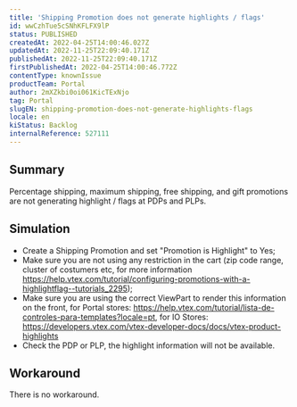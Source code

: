 ```yaml
---
title: 'Shipping Promotion does not generate highlights / flags'
id: wwCzhTue5cSNhKFLFX9lP
status: PUBLISHED
createdAt: 2022-04-25T14:00:46.027Z
updatedAt: 2022-11-25T22:09:40.171Z
publishedAt: 2022-11-25T22:09:40.171Z
firstPublishedAt: 2022-04-25T14:00:46.772Z
contentType: knownIssue
productTeam: Portal
author: 2mXZkbi0oi061KicTExNjo
tag: Portal
slugEN: shipping-promotion-does-not-generate-highlights-flags
locale: en
kiStatus: Backlog
internalReference: 527111
---
```


## Summary


Percentage shipping, maximum shipping, free shipping, and gift promotions are not generating highlight / flags at PDPs and PLPs.



## Simulation


- Create a Shipping Promotion and set "Promotion is Highlight" to Yes;
- Make sure you are not using any restriction in the cart (zip code range, cluster of costumers etc, for more information https://help.vtex.com/tutorial/configuring-promotions-with-a-highlightflag--tutorials_2295);
- Make sure you are using the correct ViewPart to render this information on the front, for Portal stores: https://help.vtex.com/tutorial/lista-de-controles-para-templates?locale=pt, for IO Stores: https://developers.vtex.com/vtex-developer-docs/docs/vtex-product-highlights
- Check the PDP or PLP, the highlight information will not be available.



## Workaround


There is no workaround.

